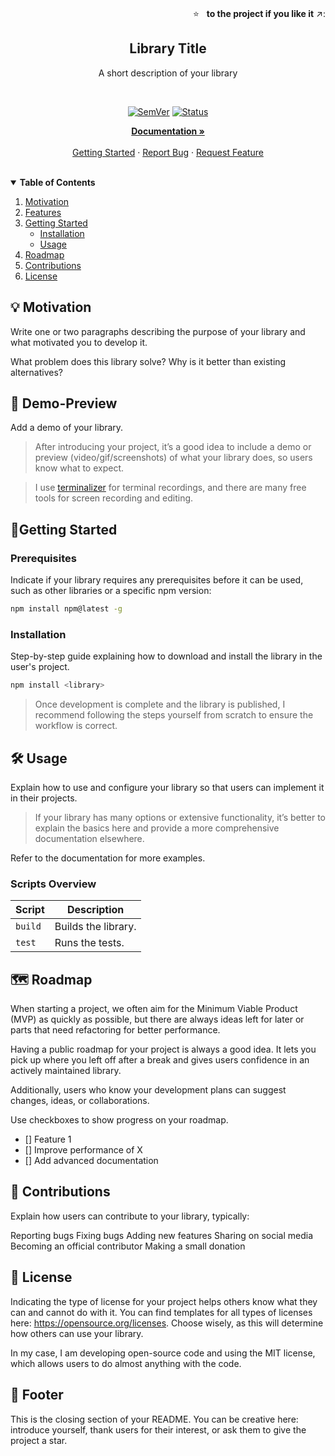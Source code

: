 <!-- PROJECT HEADER -->
<br />
<p align="right">
  ⭐ &nbsp;&nbsp;<strong>to the project if you like it</strong> ↗️:
</p>

<p align="center">
  <a href="">
    <p align='center'>
      <!--
      Add your logo or a header image.
      This helps grab attention, looks professional, and shows you care about the details.
      Optimal dimensions for your header image are 1280x650px. You can also use it as a social media preview on GitHub: https://docs.github.com/en/github/administering-a-repository/customizing-your-repositorys-social-media-preview.
      If you're not experienced with design tools, you can use https://www.canva.com to create your images. The free version has all the basics.
      -->
    </p>
  </a>

  <!-- Your library's title should be self-explanatory -->
  <h2 align="center">Library Title</h2>
  <div align="center">A short description of your library</div>
</p>

<br/>

<div align="center">
<!--
There are countless badges you can use for your projects. The most common ones are:
I usually use https://shields.io/ to generate badges.
-->
<!-- Replace <library> with your library name on npm -->

[![SemVer](https://img.shields.io/npm/v/<library>)]()
[![Status](https://img.shields.io/badge/status-active-success.svg)]()

</div>

<p align="center">
  <a href="#"><strong>Documentation »</strong></a>
  <br />
  <br />
  <a href="#getting-started">Getting Started</a>
  ·
  <a href="https://github.com/<repo>/issues">Report Bug</a>
  ·
  <a href="https://github.com/<repo>/issues">Request Feature</a>
</p>

<br/>

<!-- TABLE OF CONTENTS -->
<!-- Adding a Table of Contents (TOC) is recommended. It helps readers navigate your README and find exactly what they’re looking for. -->

<details open="false">
  <summary><strong>Table of Contents</strong></summary>
  <ol>
    <li>
      <a href="#motivation">Motivation</a>
    </li>
    <li>
      <a href="#features">Features</a>
    </li>
    <li>
      <a href="#getting-started">Getting Started</a>
      <ul>
        <li><a href="#installation">Installation</a></li>
        <li><a href="#usage">Usage</a></li>
      </ul>
    </li>
    <li><a href="#roadmap">Roadmap</a></li>
    <li><a href="#contributions">Contributions</a></li>
    <li><a href="#license">License</a></li>
  </ol>
</details>

## 💡 Motivation

Write one or two paragraphs describing the purpose of your library and what motivated you to develop it.

What problem does this library solve? Why is it better than existing alternatives?

## 🌟 Demo-Preview

Add a demo of your library.

> After introducing your project, it’s a good idea to include a demo or preview (video/gif/screenshots) of what your library does, so users know what to expect.

> I use [terminalizer](https://github.com/faressoft/terminalizer) for terminal recordings, and there are many free tools for screen recording and editing.

## 🚀Getting Started

### Prerequisites

Indicate if your library requires any prerequisites before it can be used, such as other libraries or a specific npm version:

```sh
npm install npm@latest -g
````

### Installation

Step-by-step guide explaining how to download and install the library in the user's project.

```sh
npm install <library>
```

> Once development is complete and the library is published, I recommend following the steps yourself from scratch to ensure the workflow is correct.

## 🛠️ Usage

Explain how to use and configure your library so that users can implement it in their projects.

> If your library has many options or extensive functionality, it’s better to explain the basics here and provide a more comprehensive documentation elsewhere.

Refer to the documentation for more examples.

### Scripts Overview

| Script          | Description                                        |
| --------------- | -------------------------------------------------- |
| `build`         | Builds the library.                                |
| `test`          | Runs the tests.                                    |

## 🗺️ Roadmap

When starting a project, we often aim for the Minimum Viable Product (MVP) as quickly as possible, but there are always ideas left for later or parts that need refactoring for better performance.

Having a public roadmap for your project is always a good idea. It lets you pick up where you left off after a break and gives users confidence in an actively maintained library.

Additionally, users who know your development plans can suggest changes, ideas, or collaborations.

Use checkboxes to show progress on your roadmap.

- [] Feature 1
- [] Improve performance of X
- [] Add advanced documentation

## 🤝 Contributions

Explain how users can contribute to your library, typically:

Reporting bugs
Fixing bugs
Adding new features
Sharing on social media
Becoming an official contributor
Making a small donation

## 📜 License

Indicating the type of license for your project helps others know what they can and cannot do with it. You can find templates for all types of licenses here: <https://opensource.org/licenses>. Choose wisely, as this will determine how others can use your library.

In my case, I am developing open-source code and using the MIT license, which allows users to do almost anything with the code.

## 🙌 Footer

This is the closing section of your README. You can be creative here: introduce yourself, thank users for their interest, or ask them to give the project a star.
